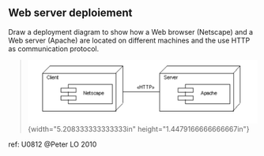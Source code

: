 ## Web server deploiement


Draw a deployment diagram to show how a Web browser (Netscape) and a Web
server (Apache) are located on different machines and the use HTTP as
communication protocol.

> ![](/assets/exercices.gddoc.docx/image31.png){width="5.208333333333333in"
> height="1.4479166666666667in"}

ref: U0812 \@Peter LO 2010

 
